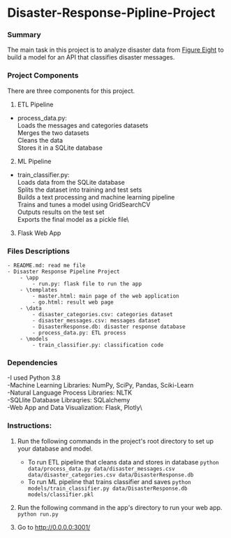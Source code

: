 # Disaster-Response-Pipline-Project
### Summary 
The main task in this project is to analyze disaster data from [Figure Eight](https://www.figure-eight.com/) to build a model for an API that classifies disaster messages.
### Project Components
There are three components for this project.

1. ETL Pipeline
- process_data.py:\
Loads the messages and categories datasets\
Merges the two datasets\
Cleans the data\
Stores it in a SQLite database

2. ML Pipeline 
- train_classifier.py: \
Loads data from the SQLite database\
Splits the dataset into training and test sets\
Builds a text processing and machine learning pipeline\
Trains and tunes a model using GridSearchCV\
Outputs results on the test set\
Exports the final model as a pickle file\
3. Flask Web App 
### Files Descriptions

	- README.md: read me file
	- Disaster Response Pipeline Project
		- \app
			- run.py: flask file to run the app
		- \templates
			- master.html: main page of the web application 
			- go.html: result web page
		- \data
			- disaster_categories.csv: categories dataset
			- disaster_messages.csv: messages dataset
			- DisasterResponse.db: disaster response database
			- process_data.py: ETL process
		- \models
			- train_classifier.py: classification code
### Dependencies
-I used Python 3.8 \
-Machine Learning Libraries: NumPy, SciPy, Pandas, Sciki-Learn\
-Natural Language Process Libraries: NLTK\
-SQLlite Database Libraqries: SQLalchemy\
-Web App and Data Visualization: Flask, Plotly\
### Instructions:
1. Run the following commands in the project's root directory to set up your database and model.

    - To run ETL pipeline that cleans data and stores in database
        `python data/process_data.py data/disaster_messages.csv data/disaster_categories.csv data/DisasterResponse.db`
    - To run ML pipeline that trains classifier and saves
        `python models/train_classifier.py data/DisasterResponse.db models/classifier.pkl`

2. Run the following command in the app's directory to run your web app.
    `python run.py`

3. Go to http://0.0.0.0:3001/
